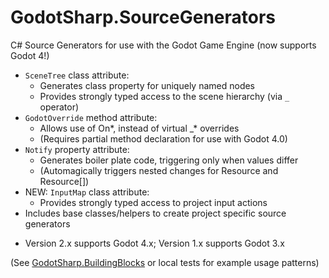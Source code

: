 # GodotSharp.SourceGenerators

C# Source Generators for use with the Godot Game Engine (now supports Godot 4!)
* `SceneTree` class attribute:
  * Generates class property for uniquely named nodes
  * Provides strongly typed access to the scene hierarchy (via `_` operator)
* `GodotOverride` method attribute:
  * Allows use of On*, instead of virtual _* overrides
  * (Requires partial method declaration for use with Godot 4.0)
* `Notify` property attribute:
  * Generates boiler plate code, triggering only when values differ
  * (Automagically triggers nested changes for Resource and Resource[])
* NEW: `InputMap` class attribute:
  * Provides strongly typed access to project input actions
* Includes base classes/helpers to create project specific source generators

- Version 2.x supports Godot 4.x; Version 1.x supports Godot 3.x

(See [GodotSharp.BuildingBlocks][1] or local tests for example usage patterns)

[1]: https://github.com/Cat-Lips/GodotSharp.BuildingBlocks
